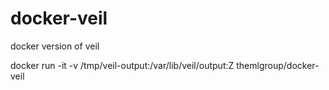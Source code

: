 # docker-veil
 docker version of veil

docker run -it -v /tmp/veil-output:/var/lib/veil/output:Z themlgroup/docker-veil
